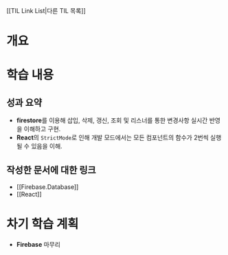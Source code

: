 [[TIL Link List|다른 TIL 목록]]
# 개요

# 학습 내용
## 성과 요약
- **firestore**를 이용해 삽입, 삭제, 갱신, 조회 및 리스너를 통한 변경사항 실시간 반영을 이해하고 구현.
- **React**의 `StrictMode`로 인해 개발 모드에서는 모든 컴포넌트의 함수가 2번씩 실행될 수 있음을 이해.

## 작성한 문서에 대한 링크
- [[Firebase.Database]]
- [[React]]

# 차기 학습 계획
- **Firebase** 마무리